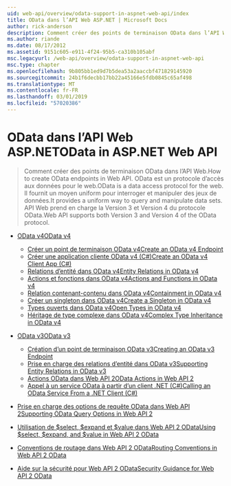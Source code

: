 ```yaml
---
uid: web-api/overview/odata-support-in-aspnet-web-api/index
title: OData dans l’API Web ASP.NET | Microsoft Docs
author: rick-anderson
description: Comment créer des points de terminaison OData dans l’API Web. OData est un protocole d’accès aux données pour le web. Il fournit un moyen uniform pour interroger et manipuler des jeux de données. Web API s...
ms.author: riande
ms.date: 08/17/2012
ms.assetid: 9151c605-e911-4f24-95b5-ca310b105abf
msc.legacyurl: /web-api/overview/odata-support-in-aspnet-web-api
msc.type: chapter
ms.openlocfilehash: 9b805bb1ed9d7b5dea53a2aaccbf471829145920
ms.sourcegitcommit: 24b1f6decbb17bb22a45166e5fdb0845c65af498
ms.translationtype: MT
ms.contentlocale: fr-FR
ms.lasthandoff: 03/01/2019
ms.locfileid: "57020386"
---
```

<a name="odata-in-aspnet-web-api"></a><span data-ttu-id="86fbf-106">OData dans l’API Web ASP.NET</span><span class="sxs-lookup"><span data-stu-id="86fbf-106">OData in ASP.NET Web API</span></span>
====================
> <span data-ttu-id="86fbf-107">Comment créer des points de terminaison OData dans l’API Web.</span><span class="sxs-lookup"><span data-stu-id="86fbf-107">How to create OData endpoints in Web API.</span></span> <span data-ttu-id="86fbf-108">OData est un protocole d’accès aux données pour le web.</span><span class="sxs-lookup"><span data-stu-id="86fbf-108">OData is a data access protocol for the web.</span></span> <span data-ttu-id="86fbf-109">Il fournit un moyen uniform pour interroger et manipuler des jeux de données.</span><span class="sxs-lookup"><span data-stu-id="86fbf-109">It provides a uniform way to query and manipulate data sets.</span></span> <span data-ttu-id="86fbf-110">API Web prend en charge la Version 3 et Version 4 du protocole OData.</span><span class="sxs-lookup"><span data-stu-id="86fbf-110">Web API supports both Version 3 and Version 4 of the OData protocol.</span></span>


- [<span data-ttu-id="86fbf-111">OData v4</span><span class="sxs-lookup"><span data-stu-id="86fbf-111">OData v4</span></span>](odata-v4/index.md)

    - [<span data-ttu-id="86fbf-112">Créer un point de terminaison OData v4</span><span class="sxs-lookup"><span data-stu-id="86fbf-112">Create an OData v4 Endpoint</span></span>](odata-v4/create-an-odata-v4-endpoint.md)
    - [<span data-ttu-id="86fbf-113">Créer une application cliente OData v4 (C#)</span><span class="sxs-lookup"><span data-stu-id="86fbf-113">Create an OData v4 Client App (C#)</span></span>](odata-v4/create-an-odata-v4-client-app.md)
    - [<span data-ttu-id="86fbf-114">Relations d’entité dans OData v4</span><span class="sxs-lookup"><span data-stu-id="86fbf-114">Entity Relations in OData v4</span></span>](odata-v4/entity-relations-in-odata-v4.md)
    - [<span data-ttu-id="86fbf-115">Actions et fonctions dans OData v4</span><span class="sxs-lookup"><span data-stu-id="86fbf-115">Actions and Functions in OData v4</span></span>](odata-v4/odata-actions-and-functions.md)
    - [<span data-ttu-id="86fbf-116">Relation contenant-contenu dans OData v4</span><span class="sxs-lookup"><span data-stu-id="86fbf-116">Containment in OData v4</span></span>](odata-v4/odata-containment-in-web-api-22.md)
    - [<span data-ttu-id="86fbf-117">Créer un singleton dans OData v4</span><span class="sxs-lookup"><span data-stu-id="86fbf-117">Create a Singleton in OData v4</span></span>](odata-v4/using-a-singleton-in-an-odata-endpoint-in-web-api-22.md)
    - [<span data-ttu-id="86fbf-118">Types ouverts dans OData v4</span><span class="sxs-lookup"><span data-stu-id="86fbf-118">Open Types in OData v4</span></span>](odata-v4/use-open-types-in-odata-v4.md)
    - [<span data-ttu-id="86fbf-119">Héritage de type complexe dans OData v4</span><span class="sxs-lookup"><span data-stu-id="86fbf-119">Complex Type Inheritance in OData v4</span></span>](odata-v4/complex-type-inheritance-in-odata-v4.md)
- [<span data-ttu-id="86fbf-120">OData v3</span><span class="sxs-lookup"><span data-stu-id="86fbf-120">OData v3</span></span>](odata-v3/index.md)

    - [<span data-ttu-id="86fbf-121">Création d’un point de terminaison OData v3</span><span class="sxs-lookup"><span data-stu-id="86fbf-121">Creating an OData v3 Endpoint</span></span>](odata-v3/creating-an-odata-endpoint.md)
    - [<span data-ttu-id="86fbf-122">Prise en charge des relations d’entité dans OData v3</span><span class="sxs-lookup"><span data-stu-id="86fbf-122">Supporting Entity Relations in OData v3</span></span>](odata-v3/working-with-entity-relations.md)
    - [<span data-ttu-id="86fbf-123">Actions OData dans Web API 2</span><span class="sxs-lookup"><span data-stu-id="86fbf-123">OData Actions in Web API 2</span></span>](odata-v3/odata-actions.md)
    - [<span data-ttu-id="86fbf-124">Appel à un service OData à partir d’un client .NET (C#)</span><span class="sxs-lookup"><span data-stu-id="86fbf-124">Calling an OData Service From a .NET Client (C#)</span></span>](odata-v3/calling-an-odata-service-from-a-net-client.md)
- [<span data-ttu-id="86fbf-125">Prise en charge des options de requête OData dans Web API 2</span><span class="sxs-lookup"><span data-stu-id="86fbf-125">Supporting OData Query Options in Web API 2</span></span>](supporting-odata-query-options.md)
- [<span data-ttu-id="86fbf-126">Utilisation de $select, $expand et $value dans Web API 2 OData</span><span class="sxs-lookup"><span data-stu-id="86fbf-126">Using $select, $expand, and $value in Web API 2 OData</span></span>](using-select-expand-and-value.md)
- [<span data-ttu-id="86fbf-127">Conventions de routage dans Web API 2 OData</span><span class="sxs-lookup"><span data-stu-id="86fbf-127">Routing Conventions in Web API 2 OData</span></span>](odata-routing-conventions.md)
- [<span data-ttu-id="86fbf-128">Aide sur la sécurité pour Web API 2 OData</span><span class="sxs-lookup"><span data-stu-id="86fbf-128">Security Guidance for Web API 2 OData</span></span>](odata-security-guidance.md)
